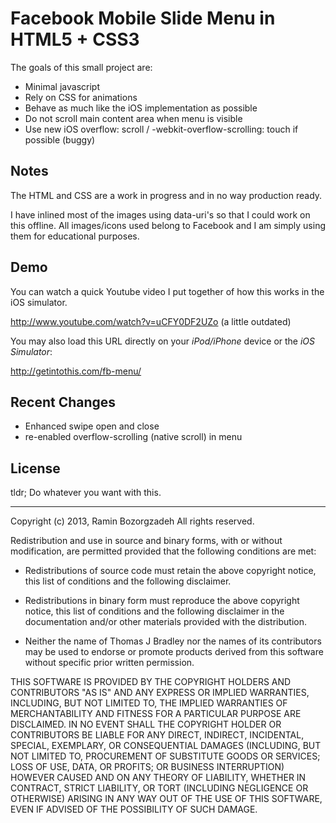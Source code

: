 # Facebook Mobile Slide Menu in HTML5 + CSS3

The goals of this small project are:

- Minimal javascript
- Rely on CSS for animations
- Behave as much like the iOS implementation as possible
- Do not scroll main content area when menu is visible
- Use new iOS overflow: scroll / -webkit-overflow-scrolling: touch if possible (buggy)

## Notes

The HTML and CSS are a work in progress and in no way production ready.

I have inlined most of the images using data-uri's so that I could work on this offline.
All images/icons used belong to Facebook and I am simply using them for educational purposes.

## Demo

You can watch a quick Youtube video I put together of how this works in the iOS simulator.

http://www.youtube.com/watch?v=uCFY0DF2UZo (a little outdated)

You may also load this URL directly on your *iPod/iPhone* device or the *iOS Simulator*:

http://getintothis.com/fb-menu/

## Recent Changes

- Enhanced swipe open and close
- re-enabled overflow-scrolling (native scroll) in menu

## License

tldr; Do whatever you want with this.

-----

Copyright (c) 2013, Ramin Bozorgzadeh
All rights reserved.

Redistribution and use in source and binary forms, with or without modification,
are permitted provided that the following conditions are met:

 - Redistributions of source code must retain the above copyright notice,
   this list of conditions and the following disclaimer.

 - Redistributions in binary form must reproduce the above copyright notice,
   this list of conditions and the following disclaimer in the documentation
   and/or other materials provided with the distribution.

 - Neither the name of Thomas J Bradley nor the names of its contributors may
   be used to endorse or promote products derived from this software without
   specific prior written permission.

THIS SOFTWARE IS PROVIDED BY THE COPYRIGHT HOLDERS AND CONTRIBUTORS "AS IS" AND
ANY EXPRESS OR IMPLIED WARRANTIES, INCLUDING, BUT NOT LIMITED TO, THE IMPLIED
WARRANTIES OF MERCHANTABILITY AND FITNESS FOR A PARTICULAR PURPOSE ARE
DISCLAIMED. IN NO EVENT SHALL THE COPYRIGHT HOLDER OR CONTRIBUTORS BE LIABLE FOR
ANY DIRECT, INDIRECT, INCIDENTAL, SPECIAL, EXEMPLARY, OR CONSEQUENTIAL DAMAGES
(INCLUDING, BUT NOT LIMITED TO, PROCUREMENT OF SUBSTITUTE GOODS OR SERVICES;
LOSS OF USE, DATA, OR PROFITS; OR BUSINESS INTERRUPTION) HOWEVER CAUSED AND ON
ANY THEORY OF LIABILITY, WHETHER IN CONTRACT, STRICT LIABILITY, OR TORT
(INCLUDING NEGLIGENCE OR OTHERWISE) ARISING IN ANY WAY OUT OF THE USE OF THIS
SOFTWARE, EVEN IF ADVISED OF THE POSSIBILITY OF SUCH DAMAGE.
